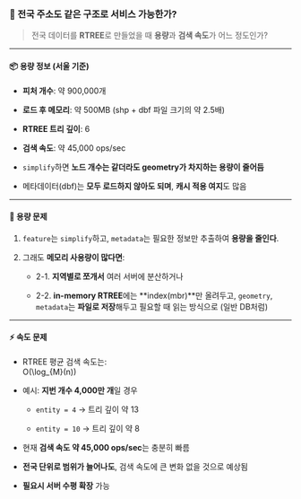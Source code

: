 ### 📌 전국 주소도 같은 구조로 서비스 가능한가?

> 전국 데이터를 **RTREE**로 만들었을 때 **용량**과 **검색 속도**가 어느 정도인가?

---

#### 📦 용량 정보 (서울 기준)

- **피처 개수**: 약 900,000개
    
- **로드 후 메모리**: 약 500MB (shp + dbf 파일 크기의 약 2.5배)
    
- **RTREE 트리 깊이**: 6
    
- **검색 속도**: 약 45,000 ops/sec
    
- `simplify`하면 **노드 개수는 같더라도 geometry가 차지하는 용량이 줄어듬**
    
- 메타데이터(dbf)는 **모두 로드하지 않아도 되며**, **캐시 적용 여지**도 많음
    

---

#### 💾 용량 문제

1. `feature`는 `simplify`하고, `metadata`는 필요한 정보만 추출하여 **용량을 줄인다**.
    
2. 그래도 **메모리 사용량이 많다면**:
    
    - 2-1. **지역별로 쪼개서** 여러 서버에 분산하거나
        
    - 2-2. **in-memory RTREE**에는 **index(mbr)**만 올려두고, `geometry`, `metadata`는 **파일로 저장**해두고 필요할 때 읽는 방식으로 (일반 DB처럼)
        

---

#### ⚡ 속도 문제

- RTREE 평균 검색 속도는:  
    O(\log_{M}(n))
    
- 예시: **지번 개수 4,000만 개**일 경우
    
    - `entity = 4` → 트리 깊이 약 13
        
    - `entity = 10` → 트리 깊이 약 8
        
- 현재 **검색 속도 약 45,000 ops/sec**는 충분히 빠름
    
- **전국 단위로 범위가 늘어나도**, 검색 속도에 큰 변화 없을 것으로 예상됨
    
- **필요시 서버 수평 확장** 가능
    

